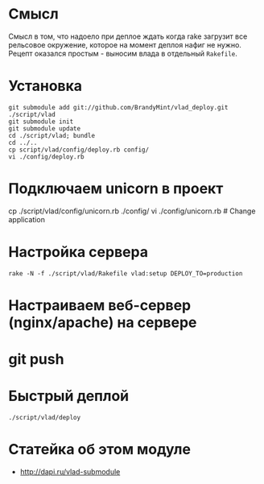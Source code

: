 # Смысл

Смысл в том, что надоело при деплое ждать когда rake загрузит все
рельсовое окружение, которое на момент деплоя нафиг не нужно. Рецепт
оказался простым - выносим влада в отдельный `Rakefile`.

# Установка

    git submodule add git://github.com/BrandyMint/vlad_deploy.git ./script/vlad
    git submodule init
    git submodule update
    cd ./script/vlad; bundle
    cd ../..
    cp script/vlad/config/deploy.rb config/
    vi ./config/deploy.rb
    
# Подключаем unicorn в проект 

   cp ./script/vlad/config/unicorn.rb ./config/
   vi ./config/unicorn.rb  # Change application
    
# Настройка сервера

    rake -N -f ./script/vlad/Rakefile vlad:setup DEPLOY_TO=production 

# Настраиваем веб-сервер (nginx/apache) на сервере

# git push

# Быстрый деплой

    ./script/vlad/deploy

# Статейка об этом модуле

* http://dapi.ru/vlad-submodule
